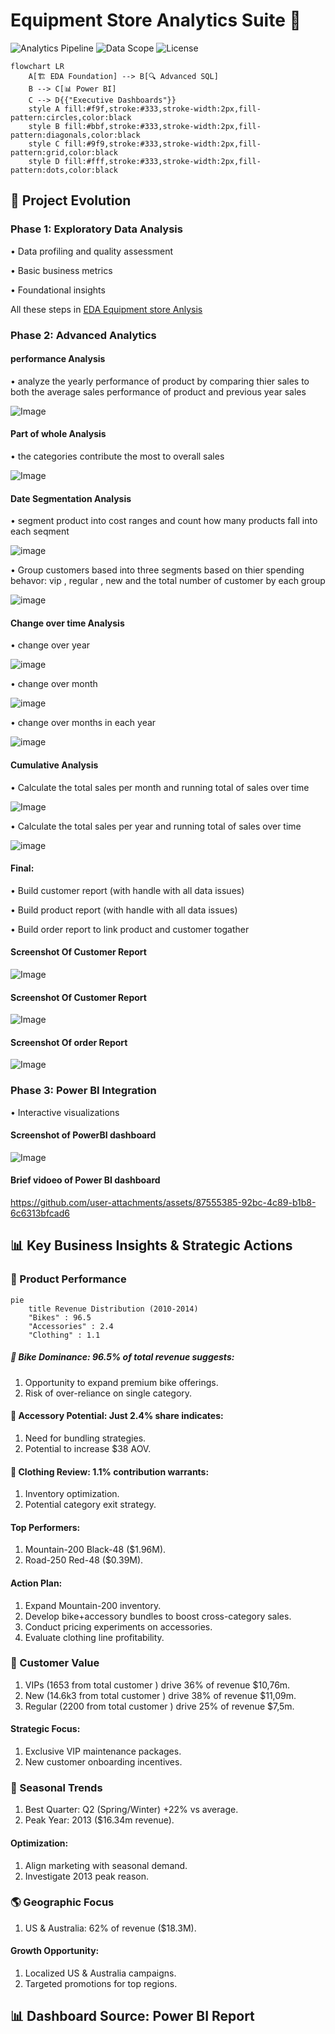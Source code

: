 # Equipment Store Analytics Suite 🚀

![Analytics Pipeline](https://img.shields.io/badge/Flow-EDA→Advanced→PowerBI-blueviolet)
![Data Scope](https://img.shields.io/badge/Years-2010%E2%80%932014-yellowgreen)
![License](https://img.shields.io/badge/License-Dual%20(MIT%20+%20SQL)-lightgrey)

```mermaid
flowchart LR
    A[🏗️ EDA Foundation] --> B[🔍 Advanced SQL]
    B --> C[📊 Power BI]
    C --> D{{"Executive Dashboards"}}
    style A fill:#f9f,stroke:#333,stroke-width:2px,fill-pattern:circles,color:black
    style B fill:#bbf,stroke:#333,stroke-width:2px,fill-pattern:diagonals,color:black
    style C fill:#9f9,stroke:#333,stroke-width:2px,fill-pattern:grid,color:black
    style D fill:#fff,stroke:#333,stroke-width:2px,fill-pattern:dots,color:black
```

## 📌 Project Evolution
### Phase 1: Exploratory Data Analysis

• Data profiling and quality assessment

• Basic business metrics

• Foundational insights

All these steps in [EDA Equipment store Anlysis ](https://github.com/iirama/EDA-Equipment-store)

### Phase 2: Advanced Analytics
#### performance Analysis
• analyze the yearly performance of product by comparing thier sales to both the average sales performance of product and previous year sales

![Image](https://github.com/user-attachments/assets/701e55e9-b890-419a-bed2-7d65e5f1ab4d)

#### Part of whole Analysis
• the categories contribute the most to overall sales
   
![Image](https://github.com/user-attachments/assets/8a08f9a0-27cb-49bc-8d3b-cae62c334525)

#### Date Segmentation Analysis
• segment product into cost ranges and count how many products fall into each seqment

![image](https://github.com/user-attachments/assets/75f725ca-f1c3-4de1-bd17-1001324cf14f)

• Group customers based into three segments based on thier spending behavor: vip  , regular , new
 and the total number of customer by each group 

![image](https://github.com/user-attachments/assets/9c8f8f99-8a87-4087-965e-6b290d74125a)



#### Change over time Analysis
• change over year
   
![image](https://github.com/user-attachments/assets/f243024d-2ece-46d5-a1b8-1b7bf08ac024)

• change over month
   
![image](https://github.com/user-attachments/assets/fcea7c95-4dd2-463f-a00c-3aeeb00c7830)

• change over months in each year

![image](https://github.com/user-attachments/assets/9e9b1898-9872-4037-a83f-350c5f44e9b2)



#### Cumulative Analysis
• Calculate the total sales per month and running total of sales over time

![Image](https://github.com/user-attachments/assets/ee07a0c9-8699-4826-bb08-502f1f3295cd)
   
• Calculate the total sales per year and running total of sales over time

![image](https://github.com/user-attachments/assets/08313f9a-a92f-402f-8b74-6ccadd6c92bc)


#### Final:
• Build customer report (with handle with all data issues)

• Build product report  (with handle with all data issues)

• Build order report to link product and customer togather 

#### Screenshot Of Customer Report
![Image](https://github.com/user-attachments/assets/7bba614d-5b0e-4fbd-b1ba-c9ab07986142)

#### Screenshot Of Customer Report
![Image](https://github.com/user-attachments/assets/63b40d4b-f8e7-4b2c-841f-00228d9347df)

#### Screenshot Of order Report
![Image](https://github.com/user-attachments/assets/0de90c68-1415-4b9a-a7fb-1f494025e3f4)


### Phase 3: Power BI Integration
• Interactive visualizations

#### Screenshot of PowerBI dashboard

![Image](https://github.com/user-attachments/assets/371e1553-553c-42f8-b8d5-fd5c35ec8493)

#### Brief vidoeo of Power BI dashboard 
https://github.com/user-attachments/assets/87555385-92bc-4c89-b1b8-6c6313bfcad6

## 📊 Key Business Insights & Strategic Actions


### 🚴 Product Performance

````mermaid
pie
    title Revenue Distribution (2010-2014)
    "Bikes" : 96.5
    "Accessories" : 2.4
    "Clothing" : 1.1
````
##### 🚴 Bike Dominance: 96.5% of total revenue suggests:

1. Opportunity to expand premium bike offerings.
2. Risk of over-reliance on single category.

#### 🧰 Accessory Potential: Just 2.4% share indicates:

1. Need for bundling strategies.
2. Potential to increase $38 AOV.

#### 👕 Clothing Review: 1.1% contribution warrants:

1. Inventory optimization.
2. Potential category exit strategy.
   
#### Top Performers:

1. Mountain-200 Black-48 ($1.96M).
2. Road-250 Red-48 ($0.39M).

#### Action Plan:

1. Expand Mountain-200 inventory.
2. Develop bike+accessory bundles to boost cross-category sales.
3. Conduct pricing experiments on accessories.
4. Evaluate clothing line profitability.

### 💎 Customer Value

1. VIPs (1653 from total customer ) drive 36% of revenue $10,76m.
2. New (14.6k3 from total customer ) drive 38% of revenue $11,09m.
3. Regular (2200 from total customer ) drive 25% of revenue $7,5m.

#### Strategic Focus:

1. Exclusive VIP maintenance packages.
2. New customer onboarding incentives.

### 📅 Seasonal Trends

1. Best Quarter: Q2 (Spring/Winter) +22% vs average.
2. Peak Year: 2013 ($16.34m revenue).

#### Optimization:

1. Align marketing with seasonal demand.
2. Investigate 2013 peak reason.

### 🌎 Geographic Focus

1. US & Australia: 62% of revenue ($18.3M).
   
#### Growth Opportunity:

1. Localized US & Australia campaigns.
2. Targeted promotions for top regions.

## 📊 Dashboard Source: Power BI Report

